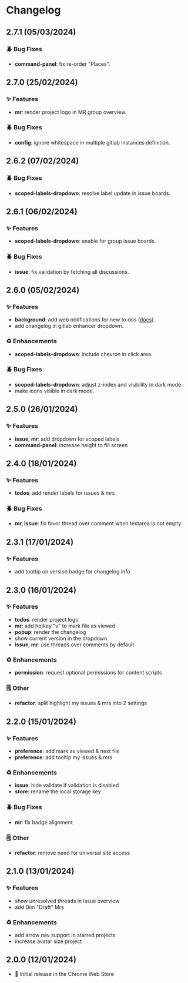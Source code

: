 # Changelog

## 2.7.1 (05/03/2024)
### 🪲 Bug Fixes
- **command-panel**: fix re-order "Places".

## 2.7.0 (25/02/2024)
### ✨ Features
- **mr**: render project logo in MR group overview. 

### 🪲 Bug Fixes
- **config**: ignore whitespace in multiple gitlab instances definition. 

## 2.6.2 (07/02/2024)
### 🪲 Bug Fixes
- **scoped-labels-dropdown**: resolve label update in issue boards.

## 2.6.1 (06/02/2024)
### ✨ Features
- **scoped-labels-dropdown**: enable for group issue boards.

### 🪲 Bug Fixes
- **issue**: fix validation by fetching all discussions.

## 2.6.0 (05/02/2024)
### ✨ Features
- **background**: add web notifications for new to dos ([docs](https://github.com/puyt/chrome-gitlab-enhancer?tab=readme-ov-file#-web-notifications)).
- add changelog in gitlab enhancer dropdown.

### ♻️  Enhancements
- **scoped-labels-dropdown**: include chevron in click area.

### 🪲 Bug Fixes
- **scoped-labels-dropdown**: adjust z-index and visibility in dark mode.
- make icons visible in dark mode.

## 2.5.0 (26/01/2024)
### ✨ Features
- **issue, mr**: add dropdown for scoped labels
- **command-panel**: increase height to fill screen

## 2.4.0 (18/01/2024)
### ✨ Features
- **todos**: add render labels for issues & mrs

### 🪲 Bug Fixes
- **mr, issue**: fix favor thread over comment when textarea is not empty

## 2.3.1 (17/01/2024)
### ✨ Features
- add tooltip on version badge for changelog info

## 2.3.0 (16/01/2024)
### ✨ Features
- **todos**: render project logo
- **mr**: add hotkey "v" to mark file as viewed
- **popup**: render the changelog
- show current version in the dropdown
- **issue, mr**: use threads over comments by default

### ♻️  Enhancements
- **permission**: request optional permissions for content scripts

### 🗒️  Other
- **refactor**: split highlight my issues & mrs into 2 settings

## 2.2.0 (15/01/2024)
### ✨ Features
- **preference**: add mark as viewed & next file
- **preference**: add tooltip my issues & mrs

### ♻️ Enhancements
- **issue**: hide validate if validation is disabled
- **store**: rename the local storage key

### 🪲 Bug Fixes
- **mr**: fix badge alignment

### 🗒️ Other
- **refactor**: remove need for universal site access

## 2.1.0 (13/01/2024)
### ✨ Features
- show unresolved threads in issue overview
- add Dim "Draft" Mrs

### ♻️ Enhancements
- add arrow nav support in starred projects
- increase avatar size project

## 2.0.0 (12/01/2024)
- 🚀 Initial release in the Chrome Web Store
